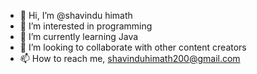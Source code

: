 - 👋 Hi, I’m @shavindu himath
- 👀 I’m interested in programming
- 🌱 I’m currently learning Java
- 💞️ I’m looking to collaborate with other content creators
- 📫 How to reach me, shavinduhimath200@gmail.com

<!---
shavinduhimath200/shavinduhimath200 is a ✨ special ✨ repository because its `README.md` (this file) appears on your GitHub profile.
You can click the Preview link to take a look at your changes.
--->
